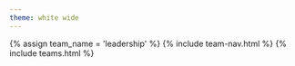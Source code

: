 ```yaml
---
theme: white wide
---
```

{% assign team_name = 'leadership' %}
{% include team-nav.html %}
{% include teams.html %}
